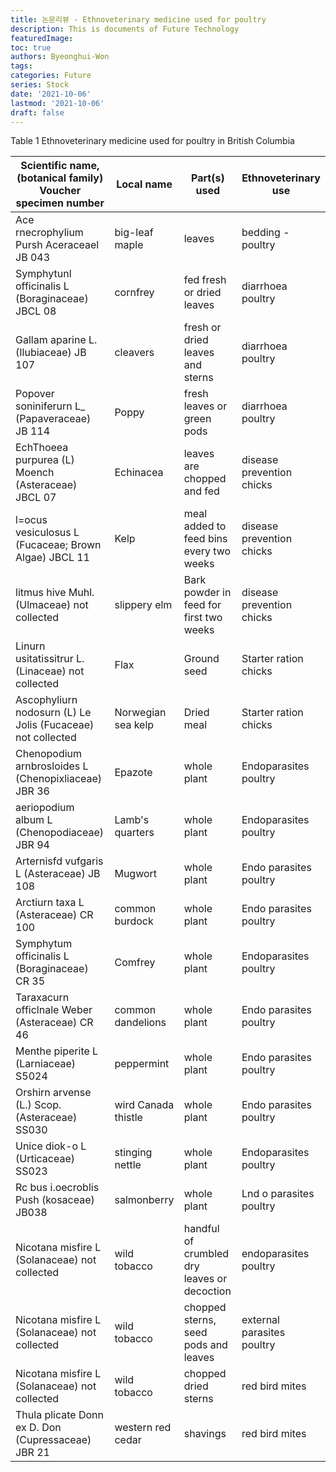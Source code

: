```yaml
---
title: 논문리뷰 - Ethnoveterinary medicine used for poultry
description: This is documents of Future Technology
featuredImage: 
toc: true
authors: Byeonghui-Won
tags:
categories: Future
series: Stock
date: '2021-10-06'
lastmod: '2021-10-06'
draft: false
---
```


Table 1 Ethnoveterinary medicine used for poultry in British Columbia


| Scientific   name, (botanical family) Voucher specimen number | Local name          | Part(s) used                                | Ethnoveterinary use        |
|---------------------------------------------------------------|---------------------|---------------------------------------------|----------------------------|
| Ace rnecrophylium Pursh   Aceraceael JB 043                   | big-leaf maple      | leaves                                      | bedding - poultry          |
| Symphytunl officinalis L   (Boraginaceae) JBCL 08             | cornfrey            | fed fresh or dried leaves                   | diarrhoea poultry          |
| Gallam aparine L.   (Ilubiaceae) JB 107                       | cleavers            | fresh or dried leaves and sterns            | diarrhoea poultry          |
| Popover soniniferurn L_   (Papaveraceae) JB 114               | Poppy               | fresh leaves or green pods                  | diarrhoea poultry          |
| EchThoeea purpurea (L) Moench   (Asteraceae) JBCL 07          | Echinacea           | leaves are chopped and fed                  | disease prevention chicks  |
| l=ocus vesiculosus L   (Fucaceae; Brown Algae) JBCL 11        | Kelp                | meal added to feed bins every two weeks     | disease prevention chicks  |
| litmus hive Muhl. (Ulmaceae)   not collected                  | slippery elm        | Bark powder in feed for first two weeks     | disease prevention chicks  |
| Linurn usitatissitrur L.   (Linaceae) not collected           | Flax                | Ground seed                                 | Starter ration chicks      |
| Ascophyliurn nodosurn (L) Le   Jolis (Fucaceae) not collected | Norwegian sea kelp  | Dried meal                                  | Starter ration chicks      |
| Chenopodium arnbrosloides L   (Chenopixliaceae) JBR 36        | Epazote             | whole plant                                 | Endoparasites poultry      |
| aeriopodium album L   (Chenopodiaceae) JBR 94                 | Lamb's quarters     | whole plant                                 | Endoparasites poultry      |
| Arternisfd vufgaris L   (Asteraceae) JB 108                   | Mugwort             | whole plant                                 | Endo parasites poultry     |
| Arctiurn taxa L (Asteraceae)   CR 100                         | common burdock      | whole plant                                 | Endo parasites poultry     |
| Symphytum officinalis L   (Boraginaceae) CR 35                | Comfrey             | whole plant                                 | Endoparasites poultry      |
| Taraxacurn officlnale Weber   (Asteraceae) CR 46              | common dandelions   | whole plant                                 | Endo parasites poultry     |
| Menthe piperite L   (Larniaceae) S5024                        | peppermint          | whole plant                                 | Endo parasites poultry     |
| Orshirn arvense (L.) Scop.   (Asteraceae) SS030               | wird Canada thistle | whole plant                                 | Endo parasites poultry     |
| Unice diok-o L (Urticaceae)   SS023                           | stinging nettle     | whole plant                                 | Endoparasites poultry      |
| Rc bus i.oecroblis Push   (kosaceae) JB038                    | salmonberry         | whole plant                                 | Lnd o parasites poultry    |
| Nicotana misfire L   (Solanaceae) not collected               | wild tobacco        | handful of crumbled dry leaves or decoction | endoparasites poultry      |
| Nicotana misfire L   (Solanaceae) not collected               | wild tobacco        | chopped sterns, seed pods and leaves        | external parasites poultry |
| Nicotana misfire L   (Solanaceae) not collected               | wild tobacco        | chopped dried sterns                        | red bird mites             |
| Thula plicate Donn ex D. Don   (Cupressaceae) JBR 21          | western red cedar   | shavings                                    | red bird mites             |
